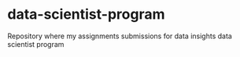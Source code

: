 # data-scientist-program
Repository where my assignments submissions for data insights data scientist program
